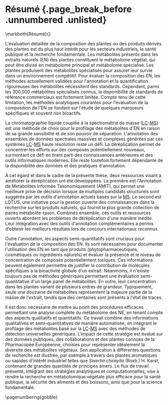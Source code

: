 # Résumé {.page_break_before .unnumbered .unlisted}
\markboth{Résumé}{}

L'évaluation détaillée de la composition des plantes ou des produits dérivés des plantes est du plus haut intérêt pour les secteurs industriels, la santé publique et la recherche fondamentale.
Les métabolites présents dans les extraits naturels (EN) des plantes constituent le métabolome végétal, qui peut être divisé en métabolome principal et métabolome spécialisé.
Les plantes produisent des métabolites spécialisés pour assurer leur survie dans un environnement compétitif.
Pour évaluer la composition des EN, les méthodes actuellement validées pour l'annotation et la quantification rigoureuses des métabolites nécessitent des standards.
Cependant, parmi les 300,000 métabolites spécialisés connus, la disponibilité de standards de référence commerciaux est fortement limitée.
Compte tenu de cette limitation, les méthodes analytiques courantes pour l'évaluation de la composition de l'EN se fondent sur l'étude de quelques marqueurs spécifiques et souvent non bioactifs.

La chromatographie liquide couplée à la spectrométrie de masse ([LC](#lc)-[MS](#ms)) est une méthode de choix pour le profilage des métabolites d'EN en raison de sa grande sensibilité et de son pouvoir de séparation.
L'annotation des ensembles de données spectrales massives et complexes générées par ces systèmes [LC](#lc)-[MS](#ms) haute résolution reste un défi.
La déréplication permet de concentrer les efforts sur des composés potentiellement nouveaux, surmontant ce défi en tirant parti des connaissances antérieures et des outils informatiques modernes.
Elle reste toutefois fortement dépendante de la disponibilité des données et des pratiques d'annotation.

À cet égard et dans le cadre de la présente thèse, deux ressources visant à améliorer la déréplication ont été développées.
La première est l'Annotation de Metabolites Informée Taxonomiquement (AMIT), qui permet une meilleure prise de décision lorsque de multiples candidats structurels sont suggérés par les outils d'annotation actuels basés sur la [MS](#ms).
Le second est LOTUS, une initiative pour la gestion ouverte des connaissances dans la recherche sur les produits naturels, qui fournit la plus grande collection de paires métabolite-taxon.
Combinés ensemble, ces outils et ressources ouverts abordent les problèmes de déréplication d'une manière inédite.
Leur intégration avec des outils d'annotation complémentaires a permis d'obtenir les meilleurs résultats lors de concours internationaux reconnus.

Outre l'annotation, les aspects semi-quantitatifs sont cruciaux pour l'évaluation de la composition des EN.
Ils sont nécessaires pour documenter l'utilisation des EN en tant que produits (phytopharmaceutiques, cosmétiques ou ingrédients naturels) et évaluer la présence et le niveau de concentration de composés potentiellement toxiques.
Ces informations peuvent également permettre de justifier la contribution de molécules spécifiques à la bioactivité globale d'un extrait.
Néanmoins, il n'existe toujours pas de méthodes génériques permettant une évaluation semi-quantitative d'un large panel de métabolites.
En outre, leur concentration dans les plantes varient de plusieurs ordres de grandeur.
Typiquement, seule une douzaine de métabolites représentent la majeure partie de la masse de l'extrait, tandis que des centaines sont présents à l'état de traces.

Il est donc nécessaire de mettre au point des procédures efficaces permettant une analyse complète du métabolome des NE, en tenant compte des aspects qualitatifs et quantitatifs.
Ce travail combine des informations qualitatives et semi-quantitatives de manière automatisée, en intégrant le profilage des métabolites basé sur la [LC](#lc)-[MS](#ms) avec des méthodes de détection universelles génériques.
L'impact de cette stratégie est évalué sur des données publiques, des collaborations et des plantes connues de la Pharmacopée Européenne, choisies pour représenter idéalement la diversité des métabolites végétaux.
Son application à différentes questions de recherche est illustrée, par exemple à travers des plantes aromatiques ou sapides d'intérêt industriel telles que *Swertia chirayita* (Roxb.) H. Karst, contenant de grandes quantités de principes amers.
Le flux de travail présenté, intégrant des stratégies analytiques et computationnelles, vise à rendre la recherche en métabolomique végétale plus efficace pour la santé publique, la sécurité des aliments et des boissons, ainsi que pour la science fondamentale.

\pagenumbering{gobble}